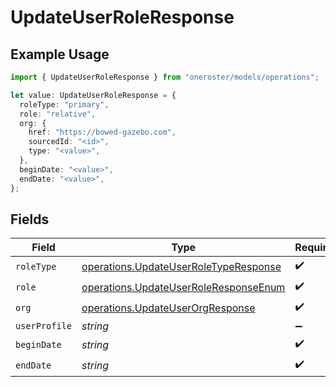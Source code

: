 # UpdateUserRoleResponse

## Example Usage

```typescript
import { UpdateUserRoleResponse } from "oneroster/models/operations";

let value: UpdateUserRoleResponse = {
  roleType: "primary",
  role: "relative",
  org: {
    href: "https://bowed-gazebo.com",
    sourcedId: "<id>",
    type: "<value>",
  },
  beginDate: "<value>",
  endDate: "<value>",
};
```

## Fields

| Field                                                                                          | Type                                                                                           | Required                                                                                       | Description                                                                                    |
| ---------------------------------------------------------------------------------------------- | ---------------------------------------------------------------------------------------------- | ---------------------------------------------------------------------------------------------- | ---------------------------------------------------------------------------------------------- |
| `roleType`                                                                                     | [operations.UpdateUserRoleTypeResponse](../../models/operations/updateuserroletyperesponse.md) | :heavy_check_mark:                                                                             | N/A                                                                                            |
| `role`                                                                                         | [operations.UpdateUserRoleResponseEnum](../../models/operations/updateuserroleresponseenum.md) | :heavy_check_mark:                                                                             | N/A                                                                                            |
| `org`                                                                                          | [operations.UpdateUserOrgResponse](../../models/operations/updateuserorgresponse.md)           | :heavy_check_mark:                                                                             | N/A                                                                                            |
| `userProfile`                                                                                  | *string*                                                                                       | :heavy_minus_sign:                                                                             | N/A                                                                                            |
| `beginDate`                                                                                    | *string*                                                                                       | :heavy_check_mark:                                                                             | N/A                                                                                            |
| `endDate`                                                                                      | *string*                                                                                       | :heavy_check_mark:                                                                             | N/A                                                                                            |
